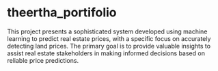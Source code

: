 # theertha_portifolio
This project presents a sophisticated system developed using machine learning to predict real estate prices, with a specific focus on accurately detecting land prices. The primary goal is to provide valuable insights to assist real estate stakeholders in making informed decisions based on reliable price predictions.
